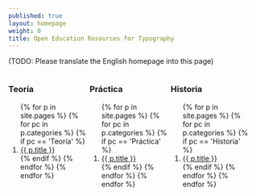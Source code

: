 ```yaml
---
published: true
layout: homepage
weight: 0
title: Open Education Resources for Typography
---
```


(TODO: Please translate the English homepage into this page)

<!--
<div style="background: white; width: 100%; text-align:center; padding:1em">
<img src="images/2013-02-18_love.png" width="400px" alt="Praise on Twitter">
</div>
-->

<div style="width:32%;float:left">
  <h3>Teoría</h3>
  <ol class='category'>
    {% for p in site.pages %}
      {% for pc in p.categories %}
        {% if pc == 'Teoría' %}
          <li>
            <a href="{{ p.url }}">
              {{ p.title }}
            </a>
          </li>
        {% endif %}
      {% endfor %}
    {% endfor %}
  </ol>
</div>

<div style="width:32%;float:left">
  <h3>Práctica</h3>
  <ol class='category'>
    {% for p in site.pages %}
      {% for pc in p.categories %}
        {% if pc == 'Práctica' %}
          <li>
            <a href="{{ p.url }}">
              {{ p.title }}
            </a>
          </li>
        {% endif %}
      {% endfor %}
    {% endfor %}
  </ol>
</div>

<div style="width:32%;float:left">
  <h3>Historia</h3>
  <ol class='category'>
    {% for p in site.pages %}
      {% for pc in p.categories %}
        {% if pc == 'Historia' %}
          <li>
            <a href="{{ p.url }}">
              {{ p.title }}
            </a>
          </li>
        {% endif %}
      {% endfor %}
    {% endfor %}
  </ol>
</div>
